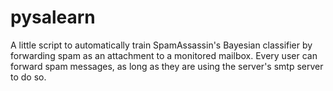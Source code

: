 pysalearn
======

A little script to automatically train SpamAssassin's Bayesian classifier by forwarding spam as an attachment to a
monitored mailbox. Every user can forward spam messages, as long as they are using the server's smtp server to do so.
